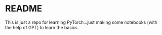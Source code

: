 # README

This is just a repo for learning PyTorch...just making some notebooks (with the help of GPT) to learn the basics.